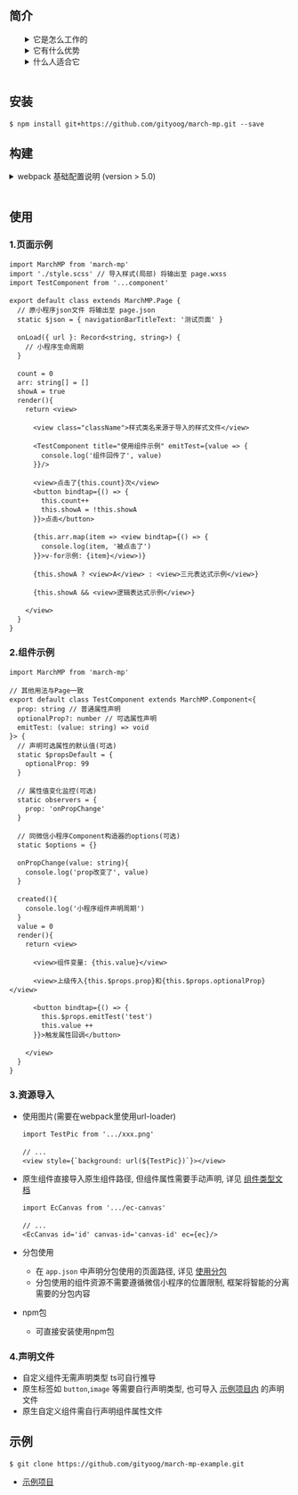 ## 简介
<details style="padding-left: 2em;">
  <summary>它是怎么工作的</summary>

  ![image](./doc/worker.svg)
  <br>
</details>

<details style="padding-left: 2em;">
  <summary>它有什么优势</summary>
  <br>

  ```
  1.可以直接在模板内运行函数 可以使用事件回调且拥有完整的上下文(原生小程序只能通过事件名称和data-xx传值)
  2.使用tsx作为模板 拥有完整的类型校验
  3.编译时提取所有模板依赖 使用响应系统自动setData数据
  4.自定义组件可以通过导入使用(原生小程序通过json声明)
  5.自定义组件支持所有类型的引用值作为属性 (原生小程序只能通过深拷贝传值, 非原始数据)
  6.完整的npm包支持 路径别名支持
  7.分包&独立分包 分析打包结果并自动分离, 不需要在开发阶段分离资源和组件减少心智负担
  8.可以很方便的应用各种设计模式 更好的代码结构支持
  9.scss等各种样式扩展格式支持
  ...
  ```
  <br>
</details>

<details style="padding-left: 2em;">
  <summary>什么人适合它</summary>
  <br>

  ```
  1.使用ts&tsx进行小程序开发的
  2.喜欢响应式数据系统的
  3.有大型或复杂的项目需求的
  4.需要工程化项目的
  ...
  ```
  <br>
</details>

<br>

## 安装
```
$ npm install git+https://github.com/gityoog/march-mp.git --save
```
## 构建
<details >
  <summary>webpack 基础配置说明 (version > 5.0)</summary>
  <br>

  ```tsx
  import MPEntryPlugin, 
    { tsxLoader, valueLoader, fixVue3This } from 'march-mp/dist/compiler'

  const config = {
    output: {
      clean: true,
      filename: '[name]',
      globalObject: 'wx'
    },
    context: path.resolve(__dirname, '源码目录'), // 重要, 小程序使用的app.json等文件需要在该目录下
    target: ['web', 'es5'], 
    entry: {
      'app.js': './app.ts' // app.js 入口
    },
    resolve: {
      extensions: [".ts", ".js", ".tsx"]
    },
    module: {
      rules: [
        {
          test: /\.tsx?$/,
          use: [
            {
              loader: 'ts-loader',
              options: {
                getCustomTransformers: () => ({
                  before: [fixVue3This] // 可选, proxy在构造函数内异步使用this时为原始对象, 无法触发响应
                })
                // ...more
              }
            }
          ]
        },
        {
          test: /.tsx$/,
          use: tsxLoader  // 页面和组件tsx编译
        },
        {
          test: /\.scss$/,
          use: [
            {
              loader: valueLoader // 输出wxss需要
            }
            // ...more
          ]
        }
      ]
    },
    // 优化关闭, 插件内部会载入
    optimization: {
      runtimeChunk: false,
      splitChunks: false
    },
    plugins: [
      new MPEntryPlugin() // 分包, 输出, 拷贝等
    ]
    // ...more
  }
  ```
  ```
  ```
</details>
<br>

## 使用
### 1.页面示例

```tsx
import MarchMP from 'march-mp'
import './style.scss' // 导入样式(局部) 将输出至 page.wxss
import TestComponent from '...component'

export default class extends MarchMP.Page {
  // 原小程序json文件 将输出至 page.json
  static $json = { navigationBarTitleText: '测试页面' } 

  onLoad({ url }: Record<string, string>) {
    // 小程序生命周期
  }

  count = 0
  arr: string[] = []
  showA = true
  render(){
    return <view>

      <view class="className">样式类名来源于导入的样式文件</view>

      <TestComponent title="使用组件示例" emitTest={value => {
        console.log('组件回传了', value)
      }}/>

      <view>点击了{this.count}次</view>
      <button bindtap={() => {
        this.count++
        this.showA = !this.showA
      }}>点击</button>

      {this.arr.map(item => <view bindtap={() => {
        console.log(item, '被点击了')
      }}>v-for示例: {item}</view>)}

      {this.showA ? <view>A</view> : <view>三元表达式示例</view>}
      
      {this.showA && <view>逻辑表达式示例</view>}

    </view>
  }
}
```
### 2.组件示例
```tsx
import MarchMP from 'march-mp'

// 其他用法与Page一致
export default class TestComponent extends MarchMP.Component<{
  prop: string // 普通属性声明
  optionalProp?: number // 可选属性声明
  emitTest: (value: string) => void
}> {
  // 声明可选属性的默认值(可选)
  static $propsDefault = {
    optionalProp: 99
  }

  // 属性值变化监控(可选)
  static observers = {
    prop: 'onPropChange'
  }

  // 同微信小程序Component构造器的options(可选)
  static $options = {}

  onPropChange(value: string){
    console.log('prop改变了', value)
  }

  created(){
    console.log('小程序组件声明周期')
  }
  value = 0
  render(){
    return <view>

      <view>组件变量: {this.value}</view>

      <view>上级传入{this.$props.prop}和{this.$props.optionalProp}</view>

      <button bindtap={() => {
        this.$props.emitTest('test')
        this.value ++
      }}>触发属性回调</button>

    </view>
  }
}

```
### 3.资源导入
- 使用图片(需要在webpack里使用url-loader)
  ```tsx
  import TestPic from '.../xxx.png'

  // ...
  <view style={`background: url(${TestPic})`}></view>
  ```
- 原生组件直接导入原生组件路径, 但组件属性需要手动声明, 详见 <a href="https://www.typescriptlang.org/docs/handbook/jsx.html#type-checking">组件类型文档</a>
  ```tsx
  import EcCanvas from '.../ec-canvas'

  // ...
  <EcCanvas id='id' canvas-id='canvas-id' ec={ec}/>
  ```

- 分包使用 
  - 在 `app.json` 中声明分包使用的页面路径, 详见 <a href="https://developers.weixin.qq.com/miniprogram/dev/framework/subpackages/basic.html">使用分包</a>
  - 分包使用的组件资源不需要遵循微信小程序的位置限制, 框架将智能的分离需要的分包内容
- npm包
  - 可直接安装使用npm包

### 4.声明文件
 - 自定义组件无需声明类型 ts可自行推导
 - 原生标签如 `button`,`image` 等需要自行声明类型, 也可导入 <a href="https://github.com/gityoog/march-mp-example/tree/master/src/typings">示例项目内</a> 的声明文件
 - 原生自定义组件需自行声明组件属性文件
## 示例
``` 
$ git clone https://github.com/gityoog/march-mp-example.git
```
- <a href="https://github.com/gityoog/march-mp-example.git">示例项目</a>